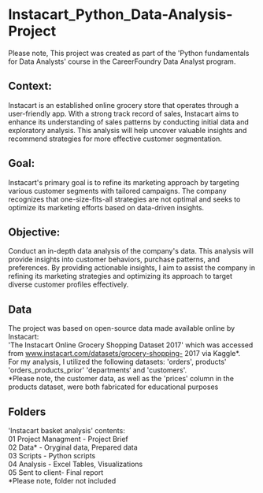 # Instacart_Python_Data-Analysis-Project

Please note, This project was created as part of the 'Python fundamentals for Data Analysts' course in the CareerFoundry Data Analyst program.

## Context:
Instacart is an established online grocery store that operates through a user-friendly app. With a strong track record of sales, Instacart aims to enhance its understanding of sales patterns by conducting initial data and exploratory analysis. This analysis will help uncover valuable insights and recommend strategies for more effective customer segmentation.

## Goal:
Instacart's primary goal is to refine its marketing approach by targeting various customer segments with tailored campaigns. The company recognizes that one-size-fits-all strategies are not optimal and seeks to optimize its marketing efforts based on data-driven insights.

## Objective:
Conduct an in-depth data analysis of the company's data. This analysis will provide insights into customer behaviors, purchase patterns, and preferences. By providing actionable insights, I aim to assist the company in refining its marketing strategies and optimizing its approach to target diverse customer profiles effectively.

## Data 
The project was based on open-source data made available online by Instacart:  
'The Instacart Online Grocery Shopping Dataset 2017' which was accessed from www.instacart.com/datasets/grocery-shopping- 2017 via Kaggle*.  
For my analysis, I utilized the following datasets: 'orders', products' 'orders_products_prior' 'departments‘ and 'customers'.  
*Please note, the customer data, as well as the 'prices' column in the products dataset, were both fabricated for educational purposes

## Folders
'Instacart basket analysis' contents:  
01 Project Managment - Project Brief  
02 Data* - Oryginal data, Prepared data  
03 Scripts - Python scripts  
04 Analysis - Excel Tables, Visualizations  
05 Sent to client- Final report  
*Please note, folder not included
